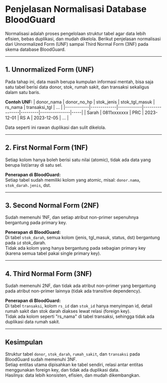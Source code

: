 # Penjelasan Normalisasi Database BloodGuard

Normalisasi adalah proses pengelolaan struktur tabel agar data lebih efisien, bebas duplikasi, dan mudah dikelola. Berikut penjelasan normalisasi dari Unnormalized Form (UNF) sampai Third Normal Form (3NF) pada skema database BloodGuard.

---

## 1. Unnormalized Form (UNF)
Pada tahap ini, data masih berupa kumpulan informasi mentah, bisa saja satu tabel berisi data donor, stok, rumah sakit, dan transaksi sekaligus dalam satu baris.

**Contoh UNF:**
| donor_nama | donor_no_hp | stok_jenis | stok_tgl_masuk | rs_nama | transaksi_tgl | ... |
|------------|-------------|------------|----------------|---------|---------------|-----|
| Sarah      | 0811xxxxxxx | PRC        | 2023-12-01     | RS A    | 2023-12-05    | ... |

Data seperti ini rawan duplikasi dan sulit dikelola.

---

## 2. First Normal Form (1NF)
Setiap kolom hanya boleh berisi satu nilai (atomic), tidak ada data yang berupa list/array di satu sel.

**Penerapan di BloodGuard:**  
Setiap tabel sudah memiliki kolom yang atomic, misal: `donor.nama`, `stok_darah.jenis`, dst.

---

## 3. Second Normal Form (2NF)
Sudah memenuhi 1NF, dan setiap atribut non-primer sepenuhnya bergantung pada primary key.

**Penerapan di BloodGuard:**  
Di tabel `stok_darah`, semua kolom (jenis, tgl_masuk, status, dst) bergantung pada `id` stok_darah.  
Tidak ada kolom yang hanya bergantung pada sebagian primary key (karena semua tabel pakai single primary key).

---

## 4. Third Normal Form (3NF)
Sudah memenuhi 2NF, dan tidak ada atribut non-primer yang bergantung pada atribut non-primer lainnya (tidak ada transitive dependency).

**Penerapan di BloodGuard:**  
Di tabel `transaksi`, kolom `rs_id` dan `stok_id` hanya menyimpan id, detail rumah sakit dan stok darah diakses lewat relasi (foreign key).  
Tidak ada kolom seperti "rs_nama" di tabel transaksi, sehingga tidak ada duplikasi data rumah sakit.

---

## **Kesimpulan**
Struktur tabel `donor`, `stok_darah`, `rumah_sakit`, dan `transaksi` pada BloodGuard sudah memenuhi 3NF.  
Setiap entitas utama dipisahkan ke tabel sendiri, relasi antar entitas menggunakan foreign key, dan tidak ada duplikasi data.  
Hasilnya: data lebih konsisten, efisien, dan mudah dikembangkan.